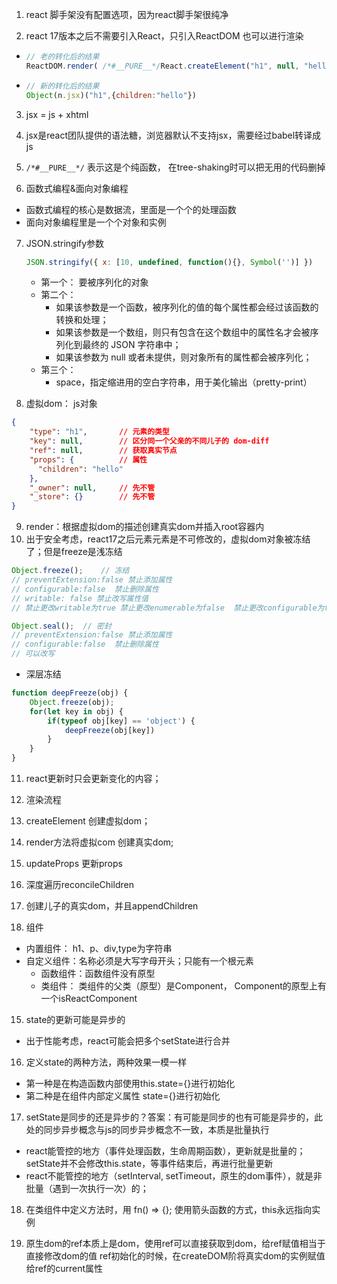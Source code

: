 1. react 脚手架没有配置选项，因为react脚手架很纯净

2. react 17版本之后不需要引入React，只引入ReactDOM 也可以进行渲染
- ```jsx
  // 老的转化后的结果
  ReactDOM.render( /*#__PURE__*/React.createElement("h1", null, "hello"), document.getElementById('root'));
  ```

  

- ```js
  // 新的转化后的结果
  Object(n.jsx)("h1",{children:"hello"})
  ```

  

3. jsx = js + xhtml

4. jsx是react团队提供的语法糖，浏览器默认不支持jsx，需要经过babel转译成js

5. `/*#__PURE__*/` 表示这是个纯函数， 在tree-shaking时可以把无用的代码删掉

6. 函数式编程&面向对象编程
- 函数式编程的核心是数据流，里面是一个个的处理函数
- 面向对象编程里是一个个对象和实例

7. JSON.stringify参数

   ```js
   JSON.stringify({ x: [10, undefined, function(){}, Symbol('')] })
   ```

   - 第一个： 要被序列化的对象
   - 第二个：
     - 如果该参数是一个函数，被序列化的值的每个属性都会经过该函数的转换和处理；
     - 如果该参数是一个数组，则只有包含在这个数组中的属性名才会被序列化到最终的 JSON 字符串中；
     - 如果该参数为 null 或者未提供，则对象所有的属性都会被序列化；
   - 第三个：
     - space，指定缩进用的空白字符串，用于美化输出（pretty-print）



8. 虚拟dom： js对象

```json
{
    "type": "h1",       // 元素的类型
    "key": null,        // 区分同一个父亲的不同儿子的 dom-diff
    "ref": null,        // 获取真实节点
    "props": {          // 属性 
      "children": "hello"
    },
    "_owner": null,     // 先不管
    "_store": {}        // 先不管
}
```



9. render：根据虚拟dom的描述创建真实dom并插入root容器内
10. 出于安全考虑，react17之后元素元素是不可修改的，虚拟dom对象被冻结了；但是freeze是浅冻结

```js
Object.freeze();	// 冻结
// preventExtension:false 禁止添加属性
// configurable:false  禁止删除属性
// writable: false 禁止改写属性值
// 禁止更改writable为true 禁止更改enumerable为false  禁止更改configurable为true

Object.seal();	// 密封
// preventExtension:false 禁止添加属性
// configurable:false  禁止删除属性
// 可以改写
```



- 深层冻结

```js
function deepFreeze(obj) {
    Object.freeze(obj);
    for(let key in obj) {
        if(typeof obj[key] == 'object') {
            deepFreeze(obj[key])
        }
    }
}
```



11. react更新时只会更新变化的内容；

12. 渲染流程
1. createElement 创建虚拟dom；
2. render方法将虚拟com 创建真实dom;
3. updateProps 更新props
4. 深度遍历reconcileChildren
5. 创建儿子的真实dom，并且appendChildren


14. 组件
- 内置组件： h1、p、div,type为字符串
- 自定义组件：名称必须是大写字母开头；只能有一个根元素
  - 函数组件：函数组件没有原型
  - 类组件： 类组件的父类（原型）是Component， Component的原型上有一个isReactComponent 

15. state的更新可能是异步的
- 出于性能考虑，react可能会把多个setState进行合并

16. 定义state的两种方法，两种效果一模一样
- 第一种是在构造函数内部使用this.state={}进行初始化
- 第二种是在组件内部定义属性 state={}进行初始化

17. setState是同步的还是异步的？答案：有可能是同步的也有可能是异步的，此处的同步异步概念与js的同步异步概念不一致，本质是批量执行
- react能管控的地方（事件处理函数，生命周期函数），更新就是批量的；setState并不会修改this.state，等事件结束后，再进行批量更新
- react不能管控的地方（setInterval, setTimeout，原生的dom事件），就是非批量（遇到一次执行一次）的；

18. 在类组件中定义方法时，用 fn() => {}; 使用箭头函数的方式，this永远指向实例

19. 原生dom的ref本质上是dom，使用ref可以直接获取到dom，给ref赋值相当于直接修改dom的值
ref初始化的时候，在createDOM阶将真实dom的实例赋值给ref的current属性
